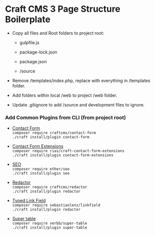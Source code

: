 # Craft CMS 3 Page Structure Boilerplate

- Copy all files and Root folders to project root:

  - gulpfile.js

  - package-lock.json

  - package.json

  - /source

- Remove /templates/index.php, replace with everything in /templates folder.

- Add folders within local /web to project /web folder.

- Update .gitignore to add /source and development files to ignore.

### Add Common Plugins from CLI (from project root)

- [Contact Form](https://github.com/craftcms/contact-form)  
  `composer require craftcms/contact-form`  
  `./craft install/plugin contact-form`

- [Contact Form Extensions](https://github.com/riasvdv/craft-contact-form-extensions/blob/master/README.md)  
  `composer require rias/craft-contact-form-extensions`  
  `./craft install/plugin contact-form-extensions`

- [SEO](https://github.com/ethercreative/seo)  
  `composer require ether/seo`  
  `./craft install/plugin seo`

- [Redactor](https://github.com/craftcms/redactor)  
  `composer require craftcms/redactor`  
  `./craft install/plugin redactor`

- [Typed Link Field](https://github.com/sebastian-lenz/craft-linkfield)  
  `composer require sebastianlenz/linkfield`  
  `./craft install/plugin redactor`

- [Super table](https://github.com/verbb/super-table)  
  `composer require verbb/super-table`  
  `./craft install/plugin super-table`
